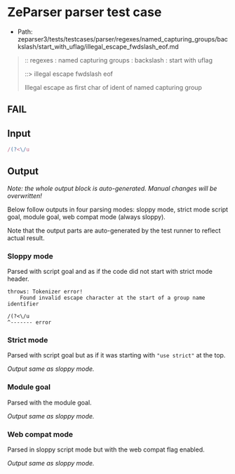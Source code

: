 # ZeParser parser test case

- Path: zeparser3/tests/testcases/parser/regexes/named_capturing_groups/backslash/start_with_uflag/illegal_escape_fwdslash_eof.md

> :: regexes : named capturing groups : backslash : start with uflag
>
> ::> illegal escape fwdslash eof
>
> Illegal escape as first char of ident of named capturing group

## FAIL

## Input

`````js
/(?<\/u
`````

## Output

_Note: the whole output block is auto-generated. Manual changes will be overwritten!_

Below follow outputs in four parsing modes: sloppy mode, strict mode script goal, module goal, web compat mode (always sloppy).

Note that the output parts are auto-generated by the test runner to reflect actual result.

### Sloppy mode

Parsed with script goal and as if the code did not start with strict mode header.

`````
throws: Tokenizer error!
    Found invalid escape character at the start of a group name identifier

/(?<\/u
^------- error
`````

### Strict mode

Parsed with script goal but as if it was starting with `"use strict"` at the top.

_Output same as sloppy mode._

### Module goal

Parsed with the module goal.

_Output same as sloppy mode._

### Web compat mode

Parsed in sloppy script mode but with the web compat flag enabled.

_Output same as sloppy mode._
